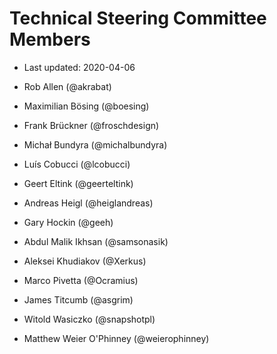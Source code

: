 # Technical Steering Committee Members

- Last updated: 2020-04-06

- Rob Allen (@akrabat)
- Maximilian Bösing (@boesing)
- Frank Brückner (@froschdesign)
- Michał Bundyra (@michalbundyra)
- Luís Cobucci (@lcobucci)
- Geert Eltink (@geerteltink)
- Andreas Heigl (@heiglandreas)
- Gary Hockin (@geeh)
- Abdul Malik Ikhsan (@samsonasik)
- Aleksei Khudiakov (@Xerkus)
- Marco Pivetta (@Ocramius)
- James Titcumb (@asgrim)
- Witold Wasiczko (@snapshotpl)
- Matthew Weier O'Phinney (@weierophinney)
